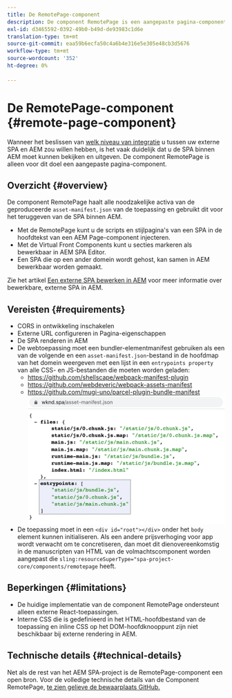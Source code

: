 ```yaml
---
title: De RemotePage-component
description: De component RemotePage is een aangepaste pagina-component voor het bewerken van SPA op afstand in AEM.
exl-id: d3465592-0392-49b0-b49d-de93983c1d6e
translation-type: tm+mt
source-git-commit: eaa59b6ecfa50c4a6b4e316e5e305e48cb3d5676
workflow-type: tm+mt
source-wordcount: '352'
ht-degree: 0%

---
```


# De RemotePage-component {#remote-page-component}

Wanneer het beslissen van [welk niveau van integratie](/help/implementing/developing/headful-headless.md) u tussen uw externe SPA en AEM zou willen hebben, is het vaak duidelijk dat u de SPA binnen AEM moet kunnen bekijken en uitgeven. De component RemotePage is alleen voor dit doel een aangepaste pagina-component.

## Overzicht {#overview}

De component RemotePage haalt alle noodzakelijke activa van de geproduceerde `asset-manifest.json` van de toepassing en gebruikt dit voor het teruggeven van de SPA binnen AEM.

* Met de RemotePage kunt u de scripts en stijlpagina&#39;s van een SPA in de hoofdtekst van een AEM Page-component injecteren.
* Met de Virtual Front Components kunt u secties markeren als bewerkbaar in AEM SPA Editor.
* Een SPA die op een ander domein wordt gehost, kan samen in AEM bewerkbaar worden gemaakt.

Zie het artikel [Een externe SPA bewerken in AEM](editing-external-spa.md) voor meer informatie over bewerkbare, externe SPA in AEM.

## Vereisten {#requirements}

* CORS in ontwikkeling inschakelen
* Externe URL configureren in Pagina-eigenschappen
* De SPA renderen in AEM
* De webtoepassing moet een bundler-elementmanifest gebruiken als een van de volgende en een `asset-manifest.json`-bestand in de hoofdmap van het domein weergeven met een lijst in een `entrypoints property` van alle CSS- en JS-bestanden die moeten worden geladen:
   * https://github.com/shellscape/webpack-manifest-plugin
   * https://github.com/webdeveric/webpack-assets-manifest
   * https://github.com/mugi-uno/parcel-plugin-bundle-manifest
      ![entrypoints, voorbeeld van eigenschap](assets/asset-manifest-entrypoints.png)
* De toepassing moet in een `<div id="root"></div>` onder het `body` element kunnen initialiseren. Als een andere prijsverhoging voor app wordt verwacht om te concretiseren, dan moet dit dienovereenkomstig in de manuscripten van HTML van de volmachtscomponent worden aangepast die `sling:resourceSuperType="spa-project-core/components/remotepage` heeft.

## Beperkingen {#limitations}

* De huidige implementatie van de component RemotePage ondersteunt alleen externe React-toepassingen.
* Interne CSS die is gedefinieerd in het HTML-hoofdbestand van de toepassing en inline CSS op het DOM-hoofdknooppunt zijn niet beschikbaar bij externe rendering in AEM.

## Technische details {#technical-details}

Net als de rest van het AEM SPA-project is de RemotePage-component een open bron. Voor de volledige technische details van de Component RemotePage, [te zien gelieve de bewaarplaats GitHub.](https://github.com/adobe/aem-spa-project-core/tree/master/ui.apps/src/main/content/jcr_root/apps/spa-project-core/components/remotepage)
